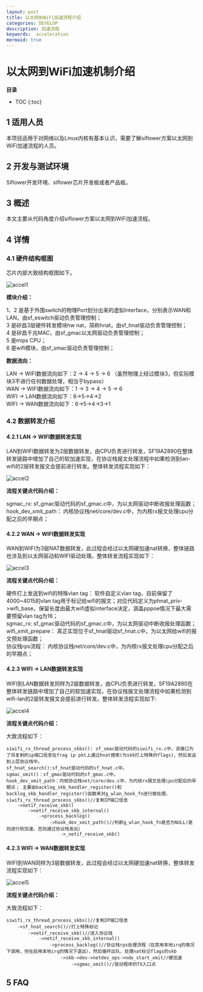 ```yaml
---
layout: post
title: 以太网到WiFi加速流程介绍
categories: DEVELOP
description: 加速流程
keywords:  acceleration
mermaid: true
---
```


# 以太网到WiFi加速机制介绍

**目录**

* TOC
{:toc}


## 1 适用人员

本项目适用于对网络以及Linux内核有基本认识，需要了解siflower方案以太网到WiFi加速流程的人员。

## 2 开发与测试环境

Siflower开发环境、siflower芯片开发板或者产品板。

## 3 概述

本文主要从代码角度介绍siflower方案以太网到WiFi加速流程。

## 4 详情

### 4.1 硬件结构框图

芯片内部大致结构框图如下。

![accel1](/assets/images/acceleration/accel_1.png)

**模块介绍：**

1、2 是基于外围switch的物理Port划分出来的虚拟Interface，分别表示WAN和LAN，由sf_eswitch驱动负责管理控制；  
3 是矽昌3层硬件转发模块hw nat，简称hnat，由sf_hnat驱动负责管理控制；  
4 是矽昌千兆MAC，由sf_gmac以太网驱动负责管理控制；  
5 是mips CPU；  
6 是wifi模块，由sf_smac驱动负责管理控制；  

**数据流向：**

LAN -> WIFI数据流向如下：2 -> 4 -> 5 -> 6 （虽然物理上经过模块3，但实际模块3不进行任何数据处理，相当于bypass）  
WAN -> WIFI数据流向如下：1 -> 3 -> 4 -> 5 -> 6  
WIFI -> LAN数据流向如下：6->5->4->2  
WIFI -> WAN数据流向如下：6->5->4->3->1  

### 4.2 数据转发介绍

#### 4.2.1 LAN -> WIFI数据转发实现

LAN到WIFI数据转发为2层数据转发，由CPU负责进行转发，SF19A2890在整体转发链路中增加了自己的软加速实现，在协议栈报文处理流程中如果检测到lan-wifi的2层转发报文会提前进行转发。整体转发流程实现如下：

![accel2](/assets/images/acceleration/accel_2.png)

**流程关键点代码介绍：**

sgmac_rx: sf_gmac驱动代码的sf_gmac.c中，为以太网驱动中断收报处理函数；  
hook_dev_xmit_path： 内核协议栈net/core/dev.c中，为内核rx报文处理cpu分配之后的早期点；  

#### 4.2.2 WAN -> WIFI数据转发实现

WAN到WIFI为3层NAT数据转发，此过程会经过以太网硬加速nat转换，整体链路也涉及到以太网驱动和WIFI驱动处理。整体转发流程实现如下：  

![accel3](/assets/images/acceleration/accel_3.png)


**流程关键点代码介绍：**

硬件打上发送到wifi的特殊vlan tag： 软件自定义vlan tag，目前保留了4000~4015的vlan tag用于标记给wifi的报文；对应代码定义为phnat_priv->wifi_base，保留长度由最大wifi虚拟interface决定，涵盖pppoe情况下最大需要预留vlan tag为16；  
sgmac_rx: sf_gmac驱动代码的sf_gmac.c中，为以太网驱动中断收报处理函数；  
wifi_xmit_prepare： 真正实现位于sf_hnat驱动sf_hnat.c中，为以太网给wifi的报文预处理函数；  
协议栈rps流程： 内核协议栈net/core/dev.c中，为内核rx报文处理cpu分配之后的早期点；  

#### 4.2.3 WIFI -> LAN数据转发实现

WIFI到LAN数据转发同样为2层数据转发，由CPU负责进行转发，SF19A2890在整体转发链路中增加了自己的软加速实现，在协议栈报文处理流程中如果检测到wifi-lan的2层转发报文会提前进行转发。整体转发流程实现如下:

![accel4](/assets/images/acceleration/accel_4.png)

**流程关键点代码介绍：**

大致流程如下：

```
siwifi_rx_thread_process_skbs(): sf_smac驱动代码的siwifi_rx.c中，该接口为了将复制的ip端口信息在frag ip pkt上通过hnat搜索(为skb打上特殊的flags)，然后发送到上层协议栈中。
sf_hnat_search():sf_hnat驱动代码的sf_hnat.c中。
sgmac_xmit()：sf_gmac驱动代码的sf_gmac.c中。
hook_dev_xmit_path：内核协议栈net/core/dev.c中，为内核rx报文处理cpu分配后的早期点； 主要由backlog_skb_handler_register()和backlog_skb_handler_register()函数来对g_wlan_hook_fn进行做处理。
siwifi_rx_thread_process_skbs()//复制IP端口信息
	->netif_receive_skb()
		->netif_receive_skb_internal()
			->process_backlog()
				->hook_dev_xmit_path()//判断g_wlan_hook_fn是否为NULL(是则进行软加速，否则通过协议栈发出）
					->_netif_receive_skb()
```

#### 4.2.3 WIFI -> WAN数据转发实现

WIFI到WAN同样为3层数据转发，此过程会经过以太网硬加速nat转换，整体转发流程实现如下：

![accel5](/assets/images/acceleration/accel_5.png)

**流程关键点代码介绍：**

大致流程如下：

```
siwifi_rx_thread_process_skbs()//复制IP端口信息
	->sf_hnat_search()//打上特殊标记
		->netif_receive_skb()//进入协议栈
			->netif_receive_skb_internal()
				->process_backlog()//协议栈rps处理流程（在禁用本地irq的情况下调用，但在启用本地irq的情况下退出），然后循环出队，处理nat标记flags的skb
					->skb->dev->netdev_ops->ndo_start_xmit//硬加速
						->sgmac_xmit()//驱动程序的TX入口点
```

## 5 FAQ

